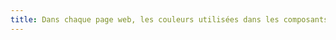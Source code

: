 ```yaml
---
title: Dans chaque page web, les couleurs utilisées dans les composants d’interface ou les éléments graphiques porteurs d’informations sont-elles suffisamment contrastées (hors cas particuliers) ?
---
```

